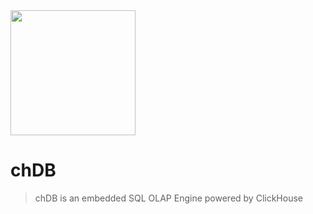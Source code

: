 <div align="left">
  <img src="https://avatars.githubusercontent.com/u/132536224?s=400&v=4" height="200">
</div>


# chDB

> chDB is an embedded SQL OLAP Engine powered by ClickHouse
